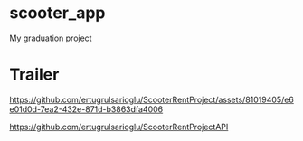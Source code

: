 # scooter_app

My graduation project

# Trailer

https://github.com/ertugrulsarioglu/ScooterRentProject/assets/81019405/e6e01d0d-7ea2-432e-871d-b3863dfa4006

https://github.com/ertugrulsarioglu/ScooterRentProjectAPI



